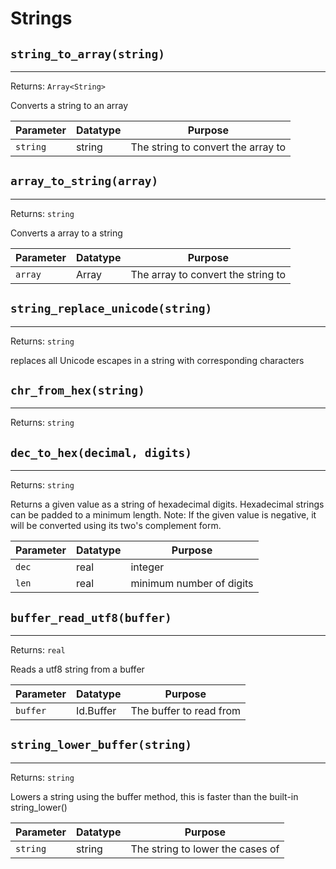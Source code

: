 # Strings

## `string_to_array(string)`
---
 Returns: `Array<String>`

Converts a string to an array

| Parameter | Datatype  | Purpose |
|-----------|-----------|---------|
|`string` |string |The string to convert the array to |

## `array_to_string(array)`
---
 Returns: `string`

Converts a array to a string

| Parameter | Datatype  | Purpose |
|-----------|-----------|---------|
|`array` |Array<string> |The array to convert the string to |

## `string_replace_unicode(string)`
---
 Returns: `string`

replaces all Unicode escapes in a string with corresponding characters

## `chr_from_hex(string)`
---
 Returns: `string`

## `dec_to_hex(decimal, digits)`
---
 Returns: `string`

Returns a given value as a string of hexadecimal digits.
Hexadecimal strings can be padded to a minimum length.
Note: If the given value is negative, it will
be converted using its two's complement form.

| Parameter | Datatype  | Purpose |
|-----------|-----------|---------|
|`dec` |real |integer |
|`len` |real |minimum number of digits |

## `buffer_read_utf8(buffer)`
---
 Returns: `real`

Reads a utf8 string from a buffer

| Parameter | Datatype  | Purpose |
|-----------|-----------|---------|
|`buffer` |Id.Buffer |The buffer to read from |

## `string_lower_buffer(string)`
---
 Returns: `string`

Lowers a string using the buffer method, this is faster than the built-in string_lower()

| Parameter | Datatype  | Purpose |
|-----------|-----------|---------|
|`string` |string |The string to lower the cases of |
